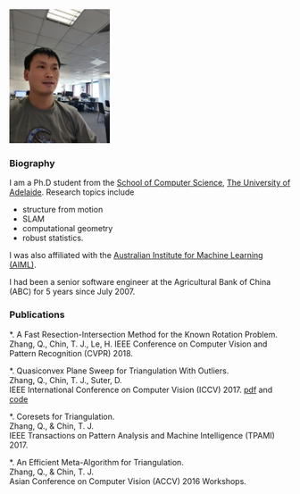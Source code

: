 <img src="selfie.jpg" width="180" />

### Biography

I am a Ph.D student from the [School of Computer Science](https://cs.adelaide.edu.au/), [The University of Adelaide](https://www.adelaide.edu.au/). Research topics include

* structure from motion
* SLAM
* computational geometry
* robust statistics.

I was also affiliated with the [Australian Institute for Machine Learning (AIML)](https://www.adelaide.edu.au/aiml/). 

I had been a senior software engineer at the Agricultural Bank of China (ABC) for 5 years since July 2007.



### Publications

*. A Fast Resection-Intersection Method for the Known Rotation Problem.  
  Zhang, Q., Chin, T. J., Le, H. 
  IEEE Conference on Computer Vision and Pattern Recognition (CVPR) 2018.
  
*. Quasiconvex Plane Sweep for Triangulation With Outliers.  
  Zhang, Q., Chin, T. J., Suter, D.   
  IEEE International Conference on Computer Vision (ICCV) 2017. [pdf](http://openaccess.thecvf.com/content_ICCV_2017/papers/Zhang_Quasiconvex_Plane_Sweep_ICCV_2017_paper.pdf) and [code](http://openaccess.thecvf.com/content_ICCV_2017/supplemental/Zhang_Quasiconvex_Plane_Sweep_ICCV_2017_supplemental.zip)

*. Coresets for Triangulation.  
  Zhang, Q., & Chin, T. J.   
  IEEE Transactions on Pattern Analysis and Machine Intelligence (TPAMI) 2017.

*. An Efficient Meta-Algorithm for Triangulation.  
  Zhang, Q., & Chin, T. J.  
  Asian Conference on Computer Vision (ACCV) 2016 Workshops.





